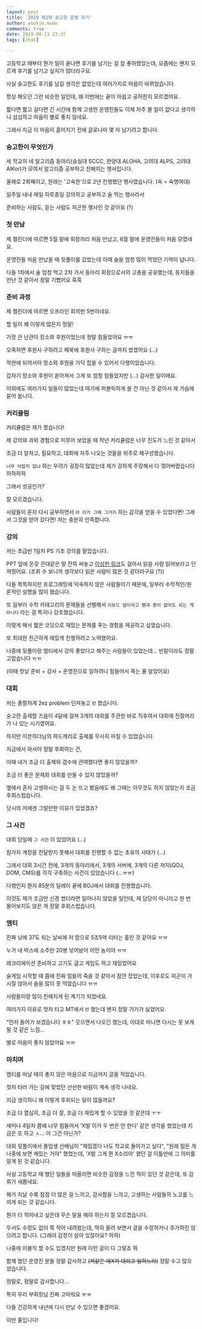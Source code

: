 ```yaml
---
layout: post
title: '2019 제2회 숭고한 운영 후기'
author: wookje.kwon
comments: true
date: 2019-08-11 23:37
tags: [chat]

---
```


고등학교 때부터 뭔가 일이 끝나면 후기를 남기는 걸 참 좋아했었는데, 요즘에는 왠지 모르게 후기를 남기고 싶지가 않더라구요.

사실 숭고한도 후기를 남길 생각은 없었는데 여러가지로 마음이 바뀌었습니다.

항상 해오던 그런 비슷한 일인데, 왜 이번에는 끝이 아쉽고 공허한지 모르겠어요.

짧다면 짧고 길다면 긴 시간에 함께 고생한 운영진들도 이제 자주 볼 일이 없다고 생각하니 섭섭하고 마음이 별로 좋지 않네요.

그래서 지금 이 마음이 흩어지기 전에 글로나마 몇 자 남기려고 합니다.

### 숭고한이 무엇인가

세 학교의 네 알고리즘 동아리(숭실대 SCCC, 한양대 ALOHA, 고려대 ALPS, 고려대 AlKor)가 모여서 알고리즘 공부하고 친해지는 행사입니다.

올해로 2회째이고, 원래는 '고숙한'으로 2년 진행했던 행사였습니다. (숙 = 숙명여대)

일주일 내내 매일 하루종일 강의하고 공부하고 술 먹는 행사라서

준비하는 사람도, 듣는 사람도 피곤한 행사인 것 같아요 (?)

### 첫 만남

제 캘린더에 따르면 5월 말에 회장끼리 처음 만났고, 6월 말에 운영진들이 처음 모였네요.

운영진들 처음 만났을 때 뒷풀이를 갔었는데 이때 술을 엄청 많이 먹었던 기억이 납니다.

다들 1차에서 술 엄청 먹고 2차 가서 동아리 회장으로서의 고충을 공유했는데, 동지들을 만난 것 같아서 정말 기뻤어요 흑흑

### 준비 과정

제 캘린더에 따르면 오프라인 회의만 5번이네요.

할 일이 왜 이렇게 많은지 정말!

가장 큰 난관이 장소와 후원이었는데 정말 힘들었어요 ㅠㅠ

오죽하면 후원사 구하려고 페북에 후원사 구하는 글까지 썼겠어요 (...)

막판에 되어서야 장소와 후원을 가닥 잡을 수 있어서 다행이었습니다.

갑자기 장소와 후원이 쏟아져서 그게 또 엄청 힘들었지만 (...) 감사한 일이에요.

이외에도 여러가지 일들이 많았는데 여기에 퍼블릭하게 쓸 건 아닌 것 같아서 제 가슴에 묻어 둡니다.

### 커리큘럼

커리큘럼은 제가 짰습니다!

제 강의와 과외 경험으로 미루어 보았을 때 작년 커리큘럼은 너무 진도가 느린 것 같아서

조금 더 알차고, 필요하고, 대회에 자주 나오는 것들을 위주로 재구성했습니다.

`너무 어렵지 않냐` 하는 우려가 굉장히 많았는데 제가 강하게 주장해서 다 꺾어버렸습니다 하하하하

그래서 성공인가?

잘 모르겠습니다.

사람들이 혼자 다시 공부하면서 `아 이거 그때 그거지` 하는 감각을 얻을 수 있었다면! 그래서 그것을 얻어 갔다면! 저는 충분히 만족합니다.

### 강의

저는 초급반 1일차 PS 기초 강의를 맡았습니다.

PPT 앞에 온갖 꼰대같은 말 잔뜩 써놓고 [이상한 링크](http://wookje.dance/2019/04/16/how-to-study-algorithm/)도 걸어서 읽을 사람 읽어보라고 던져줬어요. (조회 수 보니까 생각보다 읽은 사람이 많은 것 같더라구요 (?))

다들 똑똑하지만 프로그래밍에 익숙하지 않은 사람들이기 때문에, 일부러 수학적인/원론적인 설명을 많이 했습니다.

또 일부러 수학 카테고리의 문제들을 선별해서 `키보드 앞이라고 펜과 종이 없어도 되는 게 아니다` 라는 걸 특히나 강조했습니다.

이렇게 해서 짧은 코딩으로 재밌는 문제를 푸는 경험을 제공하고 싶었습니다.

또 최대한 친근하게 재밌게 진행하려고 노력했어요.

나중에 뒷풀이랑 엠티에서 강의 좋았다고 해주는 사람들이 있었는데... 빈말이라도 정말 고맙습니다 ㅠㅠ

(이때 첫날 준비 + 강사 + 운영진으로 일하려니 힘들어서 죽는 줄 알았어요)

### 대회

저는 졸렬하게 2ez problem 던져놓고 `런` 했습니다.

숭고한 출제할 즈음이 4달에 걸쳐 3개의 대회를 주관한 바로 직후여서 대회에 진절머리가 나 있는 시기였어요.

하지만 이븐하더님의 하드캐리로 출제를 무사히 마칠 수 있었습니다.

지금에서 와서야 정말 후회하는 건,

이때 내가 조금 더 출제와 검수에 관여했다면 좋지 않았을까?

조금 더 좋은 문제와 대회를 만들 수 있지 않았을까?

옆에서 혼자 고생하시는 걸 두 눈 뜨고 봤음에도 왜 그때는 아무것도 하지 않았는지 조금 후회스럽습니다.

당시의 저에겐 그럴만한 이유가 있었겠죠?

### 그 사건

대회 당일에 `그 사건` 이 있었어요 (...)

참가자 계정을 전달받지 못해서 대회를 진행할 수 없는 초유의 사태가 (...)

그래서 대회 3시간 전에, 3개의 동아리에서, 3개의 서버에, 3개의 다른 저지(QOJ, DOM, CMS)를 각각 구축하는 사건이 있었습니다 (...ㅠㅠ)

다행인지 뭔지 85분의 딜레이 끝에 BOJ에서 대회를 진행했습니다.

이것도 제가 조금만 신경 썼더라면 일어나지 않았을 일인데, 제 담당이 아니라고 한 번 물어보지도 않은 게 정말 후회스럽습니다.

### 엠티

진짜 낮에 37도 되는 날씨에 저 땀으로 5조5억 리터는 흘린 것 같아요 ㅠㅠ

누가 내 박스에 소주만 20병 넣어놨어 어떤 놈이야 ㅠㅠ

레크리에이션 준비하고 고기도 굽고 게임도 하고 재밌었어요

술게임 시작할 때 쯤에 진짜 힘들어 죽을 것 같아서 잠깐 잤었는데, 이후로도 피곤이 가시질 않아서 술을 많이 못 먹었습니다 ㅠㅠ

사람들이랑 많이 친해지게 된 계기가 되었네요.

여러가지 이유로 첫차 타고 MT에서 `런` 했는데 왠지 정말 가기가 싫었어요.

"먼저 들어가 보겠습니다 ㅎㅎ" 웃으면서 나오긴 했는데, 이대로 떠나면 다시는 못 보게 될 것 같은 느낌...

별로 마음이 좋지 않았어요 ㅠㅠ

### 마치며

엠티를 떠날 때의 좋지 않은 마음으로 지금까지 글을 적었습니다.

첫차 타러 가는 길에 맞았던 선선한 바람이 계속 생각 나네요.

지금 생각하니 왜 이렇게 후회되는 일이 많을까요?

조금 더 열심히, 조금 더 잘, 조금 더 재밌게 할 수 있었을 것 같은데 ㅜㅜ

세미나 4일차 쯤에 너무 힘들어서 'X발 이거 두 번은 안 한다' 같은 생각을 했었는데 지금은 또 하고 ㅅ... 아 그건 아닌가?

대회 뒷풀이에서 졸업생 선배님이 "재밌겠다 나도 학교로 돌아가고 싶다", "원래 힘든 게 나중에 보면 재밌는 거야" 했었는데, 'X발 그게 뭔 X소리야' 했던 걸 이틀만에 그 의미를 알게 된 것 같습니다.

사실 고등학교 때 했던 일들을 떠올리면 비슷한 감정을 느낀 적이 있던 것 같은데, 또 감회가 새롭네요.

해가 지날 수록 점점 더 많은 걸 느끼고, 감사함을 느끼고, 고생하는 사람들의 노고를 느끼게 되는 것 같습니다.

뭔가 더 적어내고 싶은데 무슨 말을 해야 하는지 잘 모르겠습니다.

두서도 수정도 없이 쭉 적어 내려왔는데, 딱히 올려 보면서 글을 수정하거나 추가하진 않으려고 합니다. (그래야 감정이 살아 있잖아요? 하하)

나중에 이불킥 할 수도 있겠지만 원래 이런 글이 다 그렇죠 뭐

함께 했던 운영진 분들 정말 감사하고 ~~(저같은 애X끼 데리고 일하느라)~~ 정말 수고 많으셨습니다.

정말로, 정말로 감사합니다...

특히 우리 부회장님 진짜 고마워요 ㅠㅠ

다들 건강하게 내년에 다시 만날 수 있으면 좋겠어요.

이만 줄입니다!

